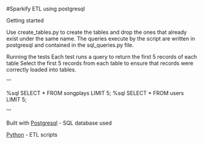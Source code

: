 #Sparkify ETL using postgresql

Getting started

Use create_tables.py to create the tables and drop the ones that already exist
under the same name. The queries execute by the script are written in postgresql and
contained in the sql_queries.py file.


Running the tests
Each test runs a query to return the first 5 records of each table
Select the first 5 records from each table to ensure that records were correctly
 loaded into tables.

'''

%sql SELECT * FROM songplays LIMIT 5;
%sql SELECT * FROM users LIMIT 5;

'''

Built with
[Postgresql](https://www.postgresql.org/docs/) - SQL database used

[Python](https://www.python.org/) - ETL scripts
